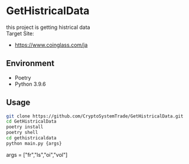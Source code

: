 # GetHistricalData
this project is getting histrical data   
Target Site:  
  - https://www.coinglass.com/ja

## Environment
 - Poetry
 - Python 3.9.6


## Usage
```bash
git clone https://github.com/CryptoSystemTrade/GetHistricalData.git
cd GetHistricalData
poetry install
poetry shell
cd gethistricaldata
python main.py {args}
```
args = ["fr","ls","oi","vol"]
